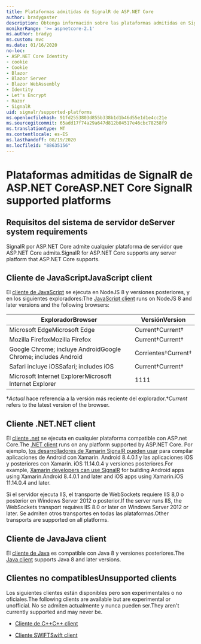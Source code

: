 ```yaml
---
title: Plataformas admitidas de SignalR de ASP.NET Core
author: bradygaster
description: Obtenga información sobre las plataformas admitidas en SignalR de ASP.NET Core.
monikerRange: '>= aspnetcore-2.1'
ms.author: bradyg
ms.custom: mvc
ms.date: 01/16/2020
no-loc:
- ASP.NET Core Identity
- cookie
- Cookie
- Blazor
- Blazor Server
- Blazor WebAssembly
- Identity
- Let's Encrypt
- Razor
- SignalR
uid: signalr/supported-platforms
ms.openlocfilehash: 91fd2553803d855b338b1d1b46d55e1d1e4cc21e
ms.sourcegitcommit: 65add17f74a29a647d812b04517e46cbc78258f9
ms.translationtype: MT
ms.contentlocale: es-ES
ms.lasthandoff: 08/19/2020
ms.locfileid: "88635156"
---
```

# <a name="aspnet-core-no-locsignalr-supported-platforms"></a><span data-ttu-id="3d5f4-103">Plataformas admitidas de SignalR de ASP.NET Core</span><span class="sxs-lookup"><span data-stu-id="3d5f4-103">ASP.NET Core SignalR supported platforms</span></span>

## <a name="server-system-requirements"></a><span data-ttu-id="3d5f4-104">Requisitos del sistema de servidor de</span><span class="sxs-lookup"><span data-stu-id="3d5f4-104">Server system requirements</span></span>

<span data-ttu-id="3d5f4-105">SignalR por ASP.NET Core admite cualquier plataforma de servidor que ASP.NET Core admita.</span><span class="sxs-lookup"><span data-stu-id="3d5f4-105">SignalR for ASP.NET Core supports any server platform that ASP.NET Core supports.</span></span>

## <a name="javascript-client"></a><span data-ttu-id="3d5f4-106">Cliente de JavaScript</span><span class="sxs-lookup"><span data-stu-id="3d5f4-106">JavaScript client</span></span>

<span data-ttu-id="3d5f4-107">El [cliente de JavaScript](xref:signalr/javascript-client) se ejecuta en NodeJS 8 y versiones posteriores, y en los siguientes exploradores:</span><span class="sxs-lookup"><span data-stu-id="3d5f4-107">The [JavaScript client](xref:signalr/javascript-client) runs on NodeJS 8 and later versions and the following browsers:</span></span>

| <span data-ttu-id="3d5f4-108">Explorador</span><span class="sxs-lookup"><span data-stu-id="3d5f4-108">Browser</span></span>                         | <span data-ttu-id="3d5f4-109">Versión</span><span class="sxs-lookup"><span data-stu-id="3d5f4-109">Version</span></span>         |
| ------------------------------- | --------------- |
| <span data-ttu-id="3d5f4-110">Microsoft Edge</span><span class="sxs-lookup"><span data-stu-id="3d5f4-110">Microsoft Edge</span></span>                  | <span data-ttu-id="3d5f4-111">Current&dagger;</span><span class="sxs-lookup"><span data-stu-id="3d5f4-111">Current&dagger;</span></span> |
| <span data-ttu-id="3d5f4-112">Mozilla Firefox</span><span class="sxs-lookup"><span data-stu-id="3d5f4-112">Mozilla Firefox</span></span>                 | <span data-ttu-id="3d5f4-113">Current&dagger;</span><span class="sxs-lookup"><span data-stu-id="3d5f4-113">Current&dagger;</span></span> |
| <span data-ttu-id="3d5f4-114">Google Chrome; incluye Android</span><span class="sxs-lookup"><span data-stu-id="3d5f4-114">Google Chrome; includes Android</span></span> | <span data-ttu-id="3d5f4-115">Corrientes&dagger;</span><span class="sxs-lookup"><span data-stu-id="3d5f4-115">Current&dagger;</span></span> |
| <span data-ttu-id="3d5f4-116">Safari incluye iOS</span><span class="sxs-lookup"><span data-stu-id="3d5f4-116">Safari; includes iOS</span></span>            | <span data-ttu-id="3d5f4-117">Current&dagger;</span><span class="sxs-lookup"><span data-stu-id="3d5f4-117">Current&dagger;</span></span> |
| <span data-ttu-id="3d5f4-118">Microsoft Internet Explorer</span><span class="sxs-lookup"><span data-stu-id="3d5f4-118">Microsoft Internet Explorer</span></span>     | <span data-ttu-id="3d5f4-119">11</span><span class="sxs-lookup"><span data-stu-id="3d5f4-119">11</span></span>              |

<span data-ttu-id="3d5f4-120">&dagger;*Actual* hace referencia a la versión más reciente del explorador.</span><span class="sxs-lookup"><span data-stu-id="3d5f4-120">&dagger;*Current* refers to the latest version of the browser.</span></span>

## <a name="net-client"></a><span data-ttu-id="3d5f4-121">Cliente .NET</span><span class="sxs-lookup"><span data-stu-id="3d5f4-121">.NET client</span></span>

<span data-ttu-id="3d5f4-122">El [cliente .net](xref:signalr/dotnet-client) se ejecuta en cualquier plataforma compatible con ASP.net Core.</span><span class="sxs-lookup"><span data-stu-id="3d5f4-122">The [.NET client](xref:signalr/dotnet-client) runs on any platform supported by ASP.NET Core.</span></span> <span data-ttu-id="3d5f4-123">Por ejemplo, [los desarrolladores de Xamarin SignalR pueden usar](https://github.com/aspnet/Announcements/issues/305) para compilar aplicaciones de Android con Xamarin. Android 8.4.0.1 y las aplicaciones iOS y posteriores con Xamarin. iOS 11.14.0.4 y versiones posteriores.</span><span class="sxs-lookup"><span data-stu-id="3d5f4-123">For example, [Xamarin developers can use SignalR](https://github.com/aspnet/Announcements/issues/305) for building Android apps using Xamarin.Android 8.4.0.1 and later and iOS apps using Xamarin.iOS 11.14.0.4 and later.</span></span>

<span data-ttu-id="3d5f4-124">Si el servidor ejecuta IIS, el transporte de WebSockets requiere IIS 8,0 o posterior en Windows Server 2012 o posterior.</span><span class="sxs-lookup"><span data-stu-id="3d5f4-124">If the server runs IIS, the WebSockets transport requires IIS 8.0 or later on Windows Server 2012 or later.</span></span> <span data-ttu-id="3d5f4-125">Se admiten otros transportes en todas las plataformas.</span><span class="sxs-lookup"><span data-stu-id="3d5f4-125">Other transports are supported on all platforms.</span></span>

## <a name="java-client"></a><span data-ttu-id="3d5f4-126">Cliente de Java</span><span class="sxs-lookup"><span data-stu-id="3d5f4-126">Java client</span></span>

<span data-ttu-id="3d5f4-127">El [cliente de Java](xref:signalr/java-client) es compatible con Java 8 y versiones posteriores.</span><span class="sxs-lookup"><span data-stu-id="3d5f4-127">The [Java client](xref:signalr/java-client) supports Java 8 and later versions.</span></span>

## <a name="unsupported-clients"></a><span data-ttu-id="3d5f4-128">Clientes no compatibles</span><span class="sxs-lookup"><span data-stu-id="3d5f4-128">Unsupported clients</span></span>

<span data-ttu-id="3d5f4-129">Los siguientes clientes están disponibles pero son experimentales o no oficiales.</span><span class="sxs-lookup"><span data-stu-id="3d5f4-129">The following clients are available but are experimental or unofficial.</span></span> <span data-ttu-id="3d5f4-130">No se admiten actualmente y nunca pueden ser.</span><span class="sxs-lookup"><span data-stu-id="3d5f4-130">They aren't currently supported and may never be.</span></span>

* <span data-ttu-id="3d5f4-131">[Cliente de C++](https://github.com/aspnet/SignalR-Client-Cpp)</span><span class="sxs-lookup"><span data-stu-id="3d5f4-131">[C++ client](https://github.com/aspnet/SignalR-Client-Cpp)</span></span>

* <span data-ttu-id="3d5f4-132">[Cliente SWIFT](https://github.com/moozzyk/SignalR-Client-Swift)</span><span class="sxs-lookup"><span data-stu-id="3d5f4-132">[Swift client](https://github.com/moozzyk/SignalR-Client-Swift)</span></span>
